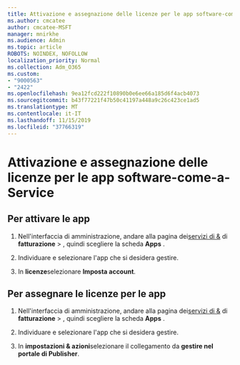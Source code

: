 ```yaml
---
title: Attivazione e assegnazione delle licenze per le app software-come-a-Service
ms.author: cmcatee
author: cmcatee-MSFT
manager: mnirkhe
ms.audience: Admin
ms.topic: article
ROBOTS: NOINDEX, NOFOLLOW
localization_priority: Normal
ms.collection: Adm_O365
ms.custom:
- "9000563"
- "2422"
ms.openlocfilehash: 9ea12fcd222f10890b0e6ee66a185d6f4acb4073
ms.sourcegitcommit: b43f77221f47b50c41197a448a9c26c423ce1ad5
ms.translationtype: MT
ms.contentlocale: it-IT
ms.lasthandoff: 11/15/2019
ms.locfileid: "37766319"
---
```

# <a name="activate-and-assign-software-as-a-service-app-licenses"></a>Attivazione e assegnazione delle licenze per le app software-come-a-Service 

## <a name="to-activate-apps"></a>Per attivare le app

1. Nell'interfaccia di amministrazione, andare alla pagina dei[servizi di &](https://go.microsoft.com/fwlink/p/?linkid=842054) di **fatturazione** > , quindi scegliere la scheda **Apps** .

2. Individuare e selezionare l'app che si desidera gestire.

3. In **licenze**selezionare **Imposta account**.  

## <a name="to-assign-app-licenses"></a>Per assegnare le licenze per le app

1. Nell'interfaccia di amministrazione, andare alla pagina dei[servizi di &](https://go.microsoft.com/fwlink/p/?linkid=842054) di **fatturazione** > , quindi scegliere la scheda **Apps** .

2. Individuare e selezionare l'app che si desidera gestire.  

3. In **impostazioni & azioni**selezionare il collegamento da **gestire nel portale di Publisher**.